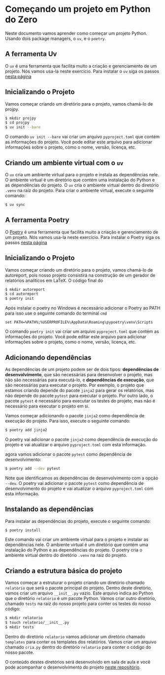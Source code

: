 # Começando um projeto em Python do Zero
Neste documento vamos aprender como começar um projeto Python. Usando dois package managers, o `uv`, e o `poetry`.

## A ferramenta Uv

O `uv` é uma ferramenta que facilita muito a criação e gerenciamento de um projeto. Nós vamos usa-la neste exercício. Para instalar o `uv` siga os passos [nesta página](https://github.com/astral-sh/uv/)

## Inicializando o Projeto
Vamos começar  criando um diretório para o projeto, vamos chamá-lo de projpy. 

```bash
$ mkdir projpy
$ cd projpy
$ uv init --bare
```

O comando `uv init --bare` vai criar um arquivo `pyproject.toml` que contém as informações do projeto. Você pode editar este arquivo para adicionar informações sobre o projeto, como o nome, versão, licença, etc.

## Criando um ambiente virtual com o `uv`
O `uv` cria um ambiente virtual para o projeto e instala as dependências nele. O ambiente virtual é um diretório que contém uma instalação do Python e as dependências do projeto. O `uv` cria o ambiente virtual dentro do diretório `.venv` na raiz do projeto.
Para criar o ambiente virtual, execute o seguinte comando:

```bash
$ uv sync
```




## A ferramenta Poetry
O [Poetry](https://python-poetry.org/) é uma ferramenta que facilita muito a criação e gerenciamento de um projeto. Nós vamos usa-la neste exercício. Para instalar o Poetry siga os passos [nesta página](https://python-poetry.org/docs/)

## Inicializando o Projeto
Vamos começar  criando um diretório para o projeto, vamos chamá-lo de autoreport, pois nosso projeto consistirá na construção de um gerador de relatórios analíticos em LaTeX. O código final do 

```bash
$ mkdir autoreport
$ cd autoreport
$ poetry init
```
Após instalar o poetry no Windows é necessário adicionar o Poetry ao PATH para isso use o seguinte comando do terminal `cmd`

```
set PATH=%PATH%;%USERPROFILE%\AppData\Roaming\pypoetry\venv\Scripts
```

O comando `poetry init` vai criar um arquivo `pyproject.toml` que contém as informações do projeto. Você pode editar este arquivo para adicionar informações sobre o projeto, como o nome, versão, licença, etc.

## Adicionando dependências
As dependências de um projeto podem ser de dois tipos: **dependências de desenvolvimento**, que são necessárias para desenvolver o projeto, mas não são necessárias para executá-lo, e **dependências de execução**, que são necessárias para executar o projeto. Por exemplo, o projeto que estamos criando depende do pacote `jinja2` para gerar os relatórios, mas não depende do pacote `pytest` para executar o projeto. Por outro lado, o pacote `pytest` é necessário para executar os testes do projeto, mas não é necessário para executar o projeto em si.

Vamos começar adicionando o pacote `jinja2` como dependência de execução do projeto. Para isso, execute o seguinte comando:

```bash
$ poetry add jinja2
```

O poetry vai adicionar o pacote `jinja2` como dependência de execução do projeto e vai atualizar o arquivo `pyproject.toml` com esta informação. 

agora vamos adicionar o pacote `pytest` como dependência de desenvolvimento:

```bash
$ poetry add --dev pytest
```
Note que  identificamos as dependências de desenvolvimento com a opção `--dev`. O poetry vai adicionar o pacote `pytest` como dependência de desenvolvimento do projeto e vai atualizar o arquivo `pyproject.toml` com esta informação.

## Instalando as dependências
Para instalar as dependências do projeto, execute o seguinte comando:

```bash
$ poetry install
```
Este comando vai criar um ambiente virtual para o projeto e instalar as dependências nele. O ambiente virtual é um diretório que contém uma instalação do Python e as dependências do projeto. O poetry cria o ambiente virtual dentro do diretório `.venv` na raiz do projeto.

## Criando a estrutura básica do projeto
Vamos começar a estruturar o projeto criando um diretório chamado `relatório` que será o pacote principal do projeto. Dentro deste diretório, vamos criar um arquivo `__init__.py` vazio. Este arquivo indica ao Python que o diretório `relatório` é um pacote Python. Vamos criar outro diretório, chamado `tests` na raiz do nosso projeto para conter os testes do nosso código:

```bash
$ mkdir relatorio
$ touch relatorio/__init__.py
$ mkdir tests
```

Dentro do diretório `relatorio` vamos adicionar um diretório chamado `templates` para conter os templates dos relatórios. Vamos criar um arquivo chamado `cria.py` dentro do diretório `relatorio` para conter o código do nosso pacote.

O conteúdo destes diretórios será desenvolvido em sala de aula e você pode acompanhar o desenvolvimento do projeto [neste repositório](https://github.com/fccoelho/autoreport).
